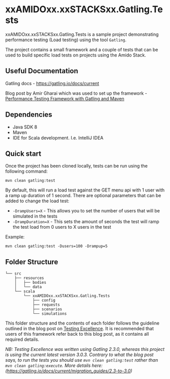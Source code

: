 # xxAMIDOxx.xxSTACKSxx.Gatling.Tests

xxAMIDOxx.xxSTACKSxx.Gatling.Tests is a sample project demonstrating performance testing (Load testing)
using the tool `Gatling`.

The project contains a small framework and a couple of tests that can be used to build specific load tests
on projects using the Amido Stack.

## Useful Documentation

Gatling docs - https://gatling.io/docs/current

Blog post by Amir Gharai which was used to set up the framework - 
[Performance Testing Framework with Gatling and Maven](https://www.testingexcellence.com/gatling-maven-performance-test-framework/)

## Dependencies

- Java SDK 8
- Maven
- IDE for Scala development. I.e. IntelliJ IDEA

## Quick start

Once the project has been cloned locally, tests can be run using the following command:

`mvn clean gatling:test`

By default, this will run a load test against the GET menu api with 1 user with a ramp up duration of 1 second.
There are optional parameters that can be added to change the load test:

- `-DrampUsers=X` - This allows you to set the number of users that will be simulated in the tests
- `-DrampDuration=X` - This sets the amount of seconds the test will ramp the test load from 0 users to X users in the test

Example:

`mvn clean gatling:test -Dusers=100 -Drampup=5`

## Folder Structure

```
└── src
    ├── resources
    │   ├── bodies
    │   └── data
    └── scala
        └── xxAMIDOxx.xxSTACKSxx.Gatling.Tests
            ├── config
            ├── requests
            ├── scenarios
            └── simulations
```

This folder structure and the contents of each folder follows the guideline outlined in the blog post on 
[Testing Excellence](https://www.testingexcellence.com/gatling-maven-performance-test-framework/).
It is recommended that users of this framework refer back to this blog post, as it contains all required details.

_NB: Testing Excellence was written using Gatling 2.3.0, whereas this project is using the current latest version 3.0.3. 
Contrary to what the blog post says, to run the tests you should use `mvn clean gatling:test` rather than `mvn clean gatling:execute`.
More details here: (https://gatling.io/docs/current/migration_guides/2.3-to-3.0)_